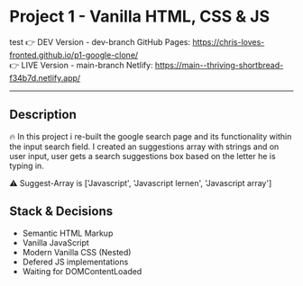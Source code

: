 # Project 1 - Vanilla HTML, CSS & JS
test
👉 DEV Version - dev-branch GitHub Pages: https://chris-loves-fronted.github.io/p1-google-clone/ <br />
👉 LIVE Version - main-branch Netlify: https://main--thriving-shortbread-f34b7d.netlify.app/

---

## Description

🔥 In this project i re-built the google search page and its functionality
within the input search field. I created an suggestions array with strings
and on user input, user gets a search suggestions box based on the letter
he is typing in.

⚠️ Suggest-Array is ['Javascript', 'Javascript lernen', 'Javascript array']


## Stack & Decisions

+ Semantic HTML Markup <br />
+ Vanilla JavaScript <br />
+ Modern Vanilla CSS (Nested) <br />
+ Defered JS implementations <br />
+ Waiting for DOMContentLoaded <br />


